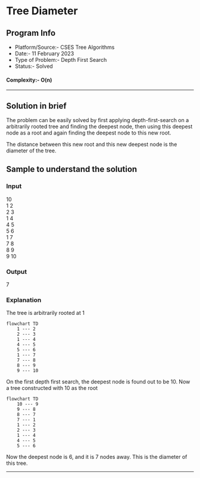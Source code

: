 # Tree Diameter
## Program Info
- Platform/Source:-     CSES Tree Algorithms 
- Date:-                11 February 2023
- Type of Problem:-     Depth First Search
- Status:-              Solved
#### Complexity:-       O(n)
---
## Solution in brief

The problem can be easily solved by first applying depth-first-search on a arbitrarily rooted tree and finding the deepest node, then using this deepest node as a root and again finding the deepest node to this new root.

The distance between this new root and this new deepest node is the diameter of the tree.

## Sample to understand the solution

### Input
10\
1 2\
2 3\
1 4\
4 5\
5 6\
1 7\
7 8\
8 9\
9 10

### Output
7

### Explanation

The tree is arbitrarily rooted at 1

```mermaid
flowchart TD
    1 --- 2
    2 --- 3
    1 --- 4
    4 --- 5
    5 --- 6
    1 --- 7
    7 --- 8
    8 --- 9
    9 --- 10

```

On the first depth first search, the deepest node is found out to be 10.
Now a tree constructed with 10 as the root


```mermaid
flowchart TD
    10 --- 9
    9 --- 8
    8 --- 7
    7 --- 1
    1 --- 2
    2 --- 3
    1 --- 4
    4 --- 5
    5 --- 6

```

Now the deepest node is 6, and it is 7 nodes away.
This is the diameter of this tree.

---